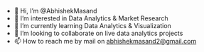 - 👋 Hi, I’m @AbhishekMasand
- 👀 I’m interested in Data Analytics & Market Research
- 🌱 I’m currently learning Data Analytics & Visualization
- 💞️ I’m looking to collaborate on live data analytics projects
- 📫 How to reach me by mail on abhishekmasand2@gmail.com

<!---
AbhishekMasand/AbhishekMasand is a ✨ special ✨ repository because its `README.md` (this file) appears on your GitHub profile.
You can click the Preview link to take a look at your changes.
--->
